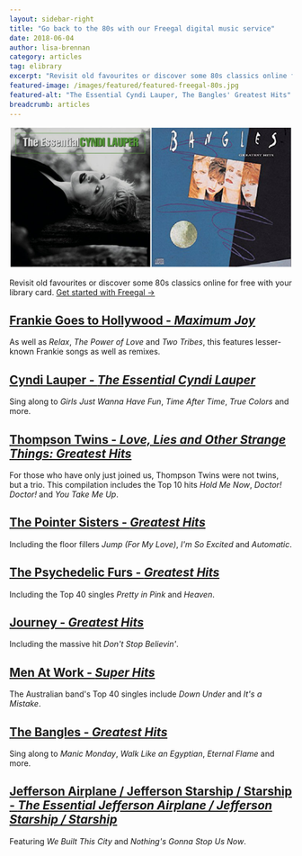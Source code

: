 ```yaml
---
layout: sidebar-right
title: "Go back to the 80s with our Freegal digital music service"
date: 2018-06-04
author: lisa-brennan
category: articles
tag: elibrary
excerpt: "Revisit old favourites or discover some 80s classics online for free with your library card."
featured-image: /images/featured/featured-freegal-80s.jpg
featured-alt: "The Essential Cyndi Lauper, The Bangles' Greatest Hits"
breadcrumb: articles
---
```


![The Essential Cyndi Lauper, The Bangles' Greatest Hits](/images/featured/featured-freegal-80s.jpg)

Revisit old favourites or discover some 80s classics online for free with your library card. [Get started with Freegal &rarr;](/elibrary/freegal/)

## [Frankie Goes to Hollywood - <cite>Maximum Joy</cite>](https://suffolklibraries.freegalmusic.com/home/featured/playlists/1955/albums/246398/2)

As well as <cite>Relax</cite>, <cite>The Power of Love</cite> and <cite>Two Tribes</cite>, this features lesser-known Frankie songs as well as remixes.

## [Cyndi Lauper - <cite>The Essential Cyndi Lauper</cite>](https://suffolklibraries.freegalmusic.com/home/featured/playlists/1955/albums/129853/1)

Sing along to <cite>Girls Just Wanna Have Fun</cite>, <cite>Time After Time</cite>, <cite>True Colors</cite> and more.

## [Thompson Twins - <cite>Love, Lies and Other Strange Things: Greatest Hits</cite>](https://suffolklibraries.freegalmusic.com/home/featured/playlists/1955/albums/2647909/1)

For those who have only just joined us, Thompson Twins were not twins, but a trio. This compilation includes the Top 10 hits <cite>Hold Me Now</cite>, <cite>Doctor! Doctor!</cite> and <cite>You Take Me Up</cite>.

## [The Pointer Sisters - <cite>Greatest Hits</cite>](https://suffolklibraries.freegalmusic.com/home/featured/playlists/1955/albums/2640820/1)

Including the floor fillers <cite>Jump (For My Love)</cite>, <cite>I'm So Excited</cite> and <cite>Automatic</cite>.

## [The Psychedelic Furs - <cite>Greatest Hits</cite>](https://suffolklibraries.freegalmusic.com/home/featured/playlists/1955/albums/62129/1)

Including the Top 40 singles <cite>Pretty in Pink</cite> and <cite>Heaven</cite>.

## [Journey - <cite>Greatest Hits</cite>](https://suffolklibraries.freegalmusic.com/home/featured/playlists/1955/albums/9116536/1)

Including the massive hit <cite>Don't Stop Believin'</cite>.

## [Men At Work - <cite>Super Hits</cite>](https://suffolklibraries.freegalmusic.com/home/featured/playlists/1955/albums/63111/1)

The Australian band's Top 40 singles include <cite>Down Under</cite> and <cite>It's a Mistake</cite>.

## [The Bangles - <cite>Greatest Hits</cite>](https://suffolklibraries.freegalmusic.com/home/featured/playlists/1955/albums/72359/1)

Sing along to <cite>Manic Monday</cite>, <cite>Walk Like an Egyptian</cite>, <cite>Eternal Flame</cite> and more.

## [Jefferson Airplane / Jefferson Starship / Starship - <cite>The Essential Jefferson Airplane / Jefferson Starship / Starship</cite>](https://suffolklibraries.freegalmusic.com/home/featured/playlists/1955/albums/26906344/1)

Featuring <cite>We Built This City</cite> and <cite>Nothing's Gonna Stop Us Now</cite>.
